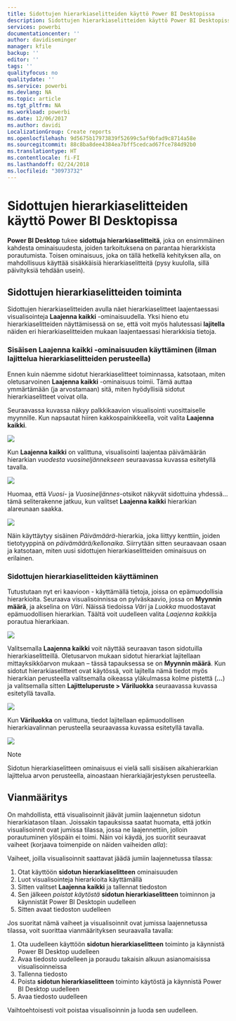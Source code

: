 ```yaml
---
title: Sidottujen hierarkiaselitteiden käyttö Power BI Desktopissa
description: Sidottujen hierarkiaselitteiden käyttö Power BI Desktopissa
services: powerbi
documentationcenter: ''
author: davidiseminger
manager: kfile
backup: ''
editor: ''
tags: ''
qualityfocus: no
qualitydate: ''
ms.service: powerbi
ms.devlang: NA
ms.topic: article
ms.tgt_pltfrm: NA
ms.workload: powerbi
ms.date: 12/06/2017
ms.author: davidi
LocalizationGroup: Create reports
ms.openlocfilehash: 9d5675b17973839f52699c5af9bfad9c8714a58e
ms.sourcegitcommit: 88c8ba8dee4384ea7bff5cedcad67fce784d92b0
ms.translationtype: HT
ms.contentlocale: fi-FI
ms.lasthandoff: 02/24/2018
ms.locfileid: "30973732"
---
```

# <a name="use-inline-hierarchy-labels-in-power-bi-desktop"></a>Sidottujen hierarkiaselitteiden käyttö Power BI Desktopissa
**Power BI Desktop** tukee **sidottuja hierarkiaselitteitä**, joka on ensimmäinen kahdesta ominaisuudesta, joiden tarkoituksena on parantaa hierarkkista porautumista. Toisen ominaisuus, joka on tällä hetkellä kehityksen alla, on mahdollisuus käyttää sisäkkäisiä hierarkiaselitteitä (pysy kuulolla, sillä päivityksiä tehdään usein).   

## <a name="how-inline-hierarchy-labels-work"></a>Sidottujen hierarkiaselitteiden toiminta
Sidottujen hierarkiaselitteiden avulla näet hierarkiaselitteet laajentaessasi visualisointeja **Laajenna kaikki** -ominaisuudella. Yksi hieno etu hierarkiaselitteiden näyttämisessä on se, että voit myös halutessasi **lajitella** näiden eri hierarkiaselitteiden mukaan laajentaessasi hierarkkisia tietoja.

### <a name="using-the-built-in-expand-all-feature-without-sorting-by-hierarchy-labels"></a>Sisäisen Laajenna kaikki -ominaisuuden käyttäminen (ilman lajittelua hierarkiaselitteiden perusteella)
Ennen kuin näemme sidotut hierarkiaselitteet toiminnassa, katsotaan, miten oletusarvoinen **Laajenna kaikki** -ominaisuus toimii. Tämä auttaa ymmärtämään (ja arvostamaan) sitä, miten hyödyllisiä sidotut hierarkiaselitteet voivat olla.

Seuraavassa kuvassa näkyy palkkikaavion visualisointi vuosittaiselle myynnille. Kun napsautat hiiren kakkospainikkeella, voit valita **Laajenna kaikki**.

![](media/desktop-inline-hierarchy-labels/inlinehierarchy_4.png)

Kun **Laajenna kaikki** on valittuna, visualisointi laajentaa päivämäärän hierarkian *vuodesta* *vuosineljännekseen* seuraavassa kuvassa esitetyllä tavalla.

![](media/desktop-inline-hierarchy-labels/inlinehierarchy_5.png)

Huomaa, että *Vuosi*- ja *Vuosineljännes*-otsikot näkyvät sidottuina yhdessä... tämä seliterakenne jatkuu, kun valitset **Laajenna kaikki** hierarkian alareunaan saakka.

![](media/desktop-inline-hierarchy-labels/inlinehierarchy_6.png)

Näin käyttäytyy sisäinen *Päivämäärä*-hierarkia, joka liittyy kenttiin, joiden tietotyyppinä on *päivämäärä/kellonaika*. Siirrytään sitten seuraavaan osaan ja katsotaan, miten uusi sidottujen hierarkiaselitteiden ominaisuus on erilainen.

### <a name="using-inline-hierarchy-labels"></a>Sidottujen hierarkiaselitteiden käyttäminen
Tutustutaan nyt eri kaavioon - käyttämällä tietoja, joissa on epämuodollisia hierarkioita. Seuraava visualisoinnissa on pylväskaavio, jossa on **Myynnin määrä**, ja akselina on *Väri*. Näissä tiedoissa *Väri* ja *Luokka* muodostavat epämuodollisen hierarkian. Täältä voit uudelleen valita *Laajenna kaikki*ja porautua hierarkiaan.

![](media/desktop-inline-hierarchy-labels/inlinehierarchy_7.png)

Valitsemalla **Laajenna kaikki** voit näyttää seuraavan tason sidotuilla hierarkiaselitteillä. Oletusarvon mukaan sidotut hierarkiat lajitellaan mittayksikköarvon mukaan – tässä tapauksessa se on **Myynnin määrä**. Kun sidotut hierarkiaselitteet ovat käytössä, voit lajitella nämä tiedot myös hierarkian perusteella valitsemalla oikeassa yläkulmassa kolme pistettä (**...**) ja valitsemalla sitten **Lajitteluperuste > Väriluokka** seuraavassa kuvassa esitetyllä tavalla.

![](media/desktop-inline-hierarchy-labels/inlinehierarchy_8.png)

Kun **Väriluokka** on valittuna, tiedot lajitellaan epämuodollisen hierarkiavalinnan perusteella seuraavassa kuvassa esitetyllä tavalla.

![](media/desktop-inline-hierarchy-labels/inlinehierarchy_9.png)

> [!NOTE]
> Sidotun hierarkiaselitteen ominaisuus ei vielä salli sisäisen aikahierarkian lajittelua arvon perusteella, ainoastaan hierarkiajärjestyksen perusteella.
> 
> 

## <a name="troubleshooting"></a>Vianmääritys
On mahdollista, että visualisoinnit jäävät jumiin laajennetun sidotun hierarkiatason tilaan. Joissakin tapauksissa saatat huomata, että jotkin visualisoinnit ovat jumissa tilassa, jossa ne laajennettiin, jolloin porautuminen ylöspäin ei toimi. Näin voi käydä, jos suoritit seuraavat vaiheet (korjaava toimenpide on näiden vaiheiden *alla*):

Vaiheet, joilla visualisoinnit saattavat jäädä jumiin laajennetussa tilassa:

1. Otat käyttöön **sidotun hierarkiaselitteen** ominaisuuden
2. Luot visualisointeja hierarkioita käyttämällä
3. Sitten valitset **Laajenna kaikki** ja tallennat tiedoston
4. Sen jälkeen *poistat käytöstä* **sidotun hierarkiaselitteen** toiminnon ja käynnistät Power BI Desktopin uudelleen
5. Sitten avaat tiedoston uudelleen

Jos suoritat nämä vaiheet ja visualisoinnit ovat jumissa laajennetussa tilassa, voit suorittaa vianmäärityksen seuraavalla tavalla:

1. Ota uudelleen käyttöön **sidotun hierarkiaselitteen** toiminto ja käynnistä Power BI Desktop uudelleen
2. Avaa tiedosto uudelleen ja poraudu takaisin alkuun asianomaisissa visualisoinneissa
3. Tallenna tiedosto
4. Poista **sidotun hierarkiaselitteen** toiminto käytöstä ja käynnistä Power BI Desktop uudelleen
5. Avaa tiedosto uudelleen

Vaihtoehtoisesti voit poistaa visualisoinnin ja luoda sen uudelleen.

